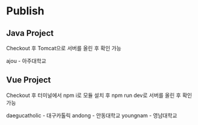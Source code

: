 # Publish

## Java Project
Checkout 후 Tomcat으로 서버를 올린 후 확인 가능

ajou - 아주대학교

## Vue Project
Checkout 후 터미널에서 npm i로 모듈 설치 후 npm run dev로 서버를 올린 후 확인 가능

daegucatholic - 대구카톨릭
andong - 안동대학교
youngnam - 영남대학교